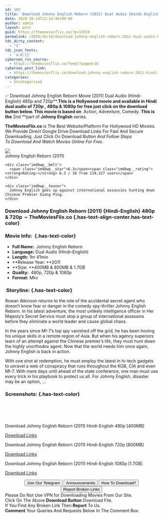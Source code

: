 ```yaml
---
id: 182
title: 'Download Johnny English Reborn (2011) Dual Audio {Hindi-English} 480p [400MB] || 720p [800MB] || 1080p [1.7GB]'
date: 2020-10-14T12:14:49+00:00
author: admin
layout: post
guid: https://themoviesflix.co/?p=13559
permalink: /2020/10/14/download-johnny-english-reborn-2011-dual-audio-hindi-english-480p-400mb-720p-800mb-1080p-1-7gb/
tdc_dirty_content:
  - "1"
tdc_icon_fonts:
  - 'a:0:{}'
cyberseo_rss_source:
  - https://themoviesflix.co/feed/?paged=16
cyberseo_post_link:
  - https://themoviesflix.co/download-johnny-english-reborn-2011-hindi-english-480p-720p-1080p/
categories:
  - Uncategorized
---
```

✅&nbsp;Download&nbsp;Johnny English Reborn&nbsp;Movie&nbsp;(2011) Dual Audio (Hindi-English)&nbsp;480p&nbsp;and&nbsp;720p**.**This is a&nbsp;Hollywood&nbsp;movie and available in Hindi dual audio of&nbsp;720p&nbsp;,&nbsp;480p&nbsp;&&nbsp;1080p&nbsp;for free just click on the download button below. This movie is based on&nbsp;**&nbsp;Action, Adventure, Comedy.&nbsp;**This is the**&nbsp;2nd&nbsp;**part of&nbsp;**Johnny English**&nbsp;series.

**TheMoviesFlix.co**&nbsp;is The Best Website/Platform For Hollywood HD Movies. We Provide Direct Google Drive Download Links For Fast And Secure Downloading. Just Click On Download Button&nbsp;_And Follow Steps To&nbsp;Download And Watch Movies Online For Free_.

<div class="imdbwp imdbwp--movie dark">
  <div class="imdbwp__thumb">
    <a class="imdbwp__link" target="_blank" title="Johnny English Reborn" href="https://www.imdb.com/title/tt1634122/" rel="nofollow noopener noreferrer"><img class="imdbwp__img" src="https://m.media-amazon.com/images/M/MV5BMjEzODY2MjU1Nl5BMl5BanBnXkFtZTcwMzc1ODUzNg@@._V1_SX300.jpg" /></a>
  </div>
  
  <div class="imdbwp__content">
    <div class="imdbwp__header">
      <span class="imdbwp__title">Johnny English Reborn</span> (2011)
    </div>
    
    <div class="imdbwp__belt">
      <span class="imdbwp__star">6.3</span><span class="imdbwp__rating"><strong>Rating:</strong> 6.3 / 10 from 119,327 users</span>
    </div>
    
    <div class="imdbwp__teaser">
      Johnny English goes up against international assassins hunting down Chinese Premier Xiang Ping.
    </div>
  </div>
</div>

### Download&nbsp;Johnny English Reborn (2011) {Hindi-English} 480p & 720p&nbsp; ~ TheMoviesFlix.co {.has-text-align-center.has-text-color}

### Movie Info:&nbsp; {.has-text-color}

  * **Full Name:&nbsp;**&nbsp;Johnny English Reborn
  * **Language:**&nbsp;Dual Audio (Hindi–English)
  * **Length:**&nbsp;1hr 41min
  * **Release Year:&nbsp;**2011
  * **Size:&nbsp;**400MB & 800MB & 1.7GB
  * **Quality:&nbsp;**&nbsp;480p, 720p & 1080p
  * **Format:**&nbsp;Mkv

### &nbsp;Storyline: {.has-text-color}

Rowan Atkinson returns to the role of the accidental secret agent who doesn’t know fear or danger in the comedy spy-thriller Johnny English Reborn. In his latest adventure, the most unlikely intelligence officer in Her Majesty’s Secret Service must stop a group of international assassins before they eliminate a world leader and cause global chaos.

In the years since MI-7’s top spy vanished off the grid, he has been honing his unique skills in a remote region of Asia. But when his agency superiors learn of an attempt against the Chinese premier’s life, they must hunt down the highly unorthodox agent. Now that the world needs him once again, Johnny English is back in action.

With one shot at redemption, he must employ the latest in hi-tech gadgets to unravel a web of conspiracy that runs throughout the KGB, CIA and even MI-7. With mere days until ahead of the state conference, one man must use every trick in his playbook to protect us all. For Johnny English, disaster may be an option, …

### Screenshots: {.has-text-color}

<div class="wp-block-image">
  <figure class="aligncenter"><img src="https://i.imgur.com/otSO8HF.jpg" alt /></figure>
</div>

<div class="wp-block-image">
  <figure class="aligncenter"><img src="https://i.imgur.com/0Wao4uH.jpg" alt /></figure>
</div>

<div class="wp-block-image">
  <figure class="aligncenter"><img src="https://i.imgur.com/kxFPHyl.jpg" alt /></figure>
</div>

<div class="wp-block-image">
  <figure class="aligncenter"><img src="https://i.imgur.com/6MmXN75.jpg" alt /></figure>
</div>

<div class="wp-block-image">
  <figure class="aligncenter"><img src="https://i.imgur.com/rl3dw6M.jpg" alt /></figure>
</div>

<p class="has-text-align-center has-text-color has-medium-font-size">
  Download Johnny English Reborn (2011) Hindi-English 480p [400MB]
</p>

<span class="mb-center maxbutton-3-center"><span class="maxbutton-3-container mb-container"><a class="maxbutton-3 maxbutton maxbutton-post-button" target="_blank" rel="nofollow noopener noreferrer" href="https://coinquint.com/a13410/"><span class="mb-text">Download Links</span></a></span></span>

<p class="has-text-align-center has-text-color has-medium-font-size">
  Download Johnny English Reborn (2011) Hindi-English 720p [800MB]
</p>

<span class="mb-center maxbutton-3-center"><span class="maxbutton-3-container mb-container"><a class="maxbutton-3 maxbutton maxbutton-post-button" target="_blank" rel="nofollow noopener noreferrer" href="https://coinquint.com/a13412/"><span class="mb-text">Download Links</span></a></span></span>

<p class="has-text-align-center has-text-color has-medium-font-size">
  Download Johnny English Reborn (2011) Hindi-English 1080p [1.7GB]
</p>

<span class="mb-center maxbutton-3-center"><span class="maxbutton-3-container mb-container"><a class="maxbutton-3 maxbutton maxbutton-post-button" target="_blank" rel="nofollow noopener noreferrer" href="https://coinquint.com/a13415/"><span class="mb-text">Download Links</span></a></span></span>

<center>
</center>

<center>
  <a href="https://t.me/themoviesflixcom" target="_blank" data-wpel-link="external" rel="nofollow external noopener noreferrer"><button class="button button5">Join Our Telegram</button></a> <a href="https://themoviesflix.co/download-johnny-english-reborn-2011-hindi-english-480p-720p-1080p/#" target="_blank" data-wpel-link="external" rel="nofollow external noopener noreferrer"><button class="button button5">Announcements</button></a> <a href="https://themoviesflix.com/how-to-download/" target="_blank" data-wpel-link="external" rel="nofollow external noopener noreferrer"><button class="button button5">How To Download?</button></a> <a href="https://themoviesflix.co/download-johnny-english-reborn-2011-hindi-english-480p-720p-1080p/#" target="_blank" data-wpel-link="external" rel="nofollow external noopener noreferrer"><button class="button button5">Report Broken Links</button></a>
</center>

<div class="alert alert-danger">
  Please Do Not Use VPN for Downloading Movies From Our Site.
</div>

<div class="alert alert-success">
  Click On The Above <strong>Download Button</strong> Download File.
</div>

<div class="alert alert-warning">
  If You Find Any Broken Link Then <strong>Report</strong> To Us.
</div>

<div class="alert alert-info">
  <strong>Comment</strong> Your Queries And Requests Below In The Comment Box.
</div>